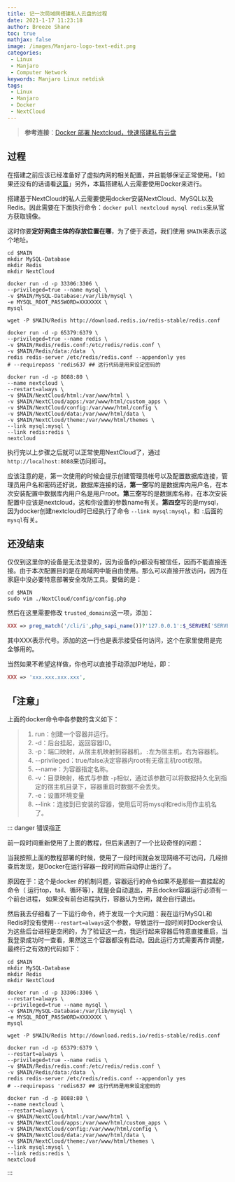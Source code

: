 ```yaml
---
title: 记一次局域网搭建私人云盘的过程
date: 2021-1-17 11:23:18
author: Breeze Shane
toc: true
mathjax: false
image: /images/Manjaro-logo-text-edit.png
categories: 
 - Linux
 - Manjaro
 - Computer Network
keywords: Manjaro Linux netdisk
tags:
 - Linux
 - Manjaro
 - Docker
 - NextCloud
---
```

>**参考连接**：[Docker 部署 Nextcloud，快速搭建私有云盘](https://www.wo66.cc/archives/docker%E9%83%A8%E7%BD%B2nextcloud%E5%BF%AB%E9%80%9F%E6%90%AD%E5%BB%BA%E7%A7%81%E6%9C%89%E4%BA%91%E7%9B%98)

## 过程

在搭建之前应该已经准备好了虚拟内网的相关配置，并且能够保证正常使用。「如果还没有的话请看[这篇](./ZeroTier-One安装与使用.md)」另外，本篇搭建私人云需要使用Docker来进行。

搭建基于NextCloud的私人云需要使用docker安装NextCloud、MySQL以及Redis。因此需要在下面执行命令：`docker pull nextcloud mysql redis`来从官方获取镜像。

这时你要**定好网盘主体的存放位置在哪**，为了便于表述，我们使用 `$MAIN`来表示这个地址。

```shell
cd $MAIN
mkdir MySQL-Database
mkdir Redis
mkdir NextCloud

docker run -d -p 33306:3306 \                                                                      
--privileged=true --name mysql \
-v $MAIN/MySQL-Database:/var/lib/mysql \
-e MYSQL_ROOT_PASSWORD=XXXXXXX \
mysql

wget -P $MAIN/Redis http://download.redis.io/redis-stable/redis.conf

docker run -d -p 65379:6379 \                                                                
--privileged=true --name redis \
-v $MAIN/Redis/redis.conf:/etc/redis/redis.conf \
-v $MAIN/Redis/data:/data  \                   
redis redis-server /etc/redis/redis.conf --appendonly yes
# --requirepass 'redis637 ## 这行代码是用来设定密码的

docker run -d -p 8088:80 \                                                                   
--name nextcloud \          
--restart=always \
-v $MAIN/NextCloud/html:/var/www/html \      
-v $MAIN/NextCloud/apps:/var/www/html/custom_apps \
-v $MAIN/NextCloud/config:/var/www/html/config \
-v $MAIN/NextCloud/data:/var/www/html/data \
-v $MAIN/NextCloud/theme:/var/www/html/themes \
--link mysql:mysql \
--link redis:redis \
nextcloud
```

执行完以上步骤之后就可以正常使用NextCloud了，通过 `http://localhost:8088`来访问即可。

应该注意的是，第一次使用的时候会提示创建管理员帐号以及配置数据库连接，管理员用户名和密码还好说，数据库连接的话，**第一空**写的是数据库内用户名，在本次安装配置中数据库内用户名是用户root。**第三空**写的是数据库名称，在本次安装配置中应该是nextcloud，这和你设置的参数name有关。**第四空**写的是mysql，因为docker创建nextcloud时已经执行了命令 `--link mysql:mysql`，和 `:`后面的 `mysql`有关。

## 还没结束

仅仅到这里你的设备是无法登录的，因为设备的ip都没有被信任，因而不能直接连接。由于本次配置目的是在局域网中能自由使用。那么可以直接开放访问，因为在家庭中没必要特意部署安全攻防工具。要做的是：

```shell
cd $MAIN
sudo vim ./NextCloud/config/config.php
```

然后在这里需要修改 `trusted_domains`这一项，添加：

```php
XXX => preg_match('/cli/i',php_sapi_name())?'127.0.0.1':$_SERVER['SERVER_NAME'],
```

其中XXX表示代号。添加的这一行也是表示接受任何访问，这个在家里使用是完全够用的。

当然如果不希望这样做，你也可以直接手动添加IP地址，即：

```php
XXX => 'xxx.xxx.xxx.xxx',
```

## 「注意」

上面的docker命令中各参数的含义如下：

> 1. run：创建一个容器并运行。
> 2. -d：后台挂起，返回容器ID。
> 3. -p：端口映射，从宿主机映射到容器机，`:`左为宿主机，右为容器机。
> 4. --privileged：true/false决定容器内root有无宿主机root权限。
> 5. --name：为容器指定名称。
> 6. -v：目录映射，格式与参数 `-p`相似，通过该参数可以将数据持久化到指定的宿主机目录下，容器重启时数据不会丢失。
> 7. -e：设置环境变量
> 8. --link：连接到已安装的容器，使用后可将mysql和redis用作主机名了。

::: danger 错误指正

前一段时间重新使用了上面的教程，但后来遇到了一个比较奇怪的问题：

当我按照上面的教程部署的时候，使用了一段时间就会发现网络不可访问，几经排查后发现，是Docker在运行容器一段时间后自动停止运行了。

原因在于：这个是docker 的机制问题，容器运行的命令如果不是那些一直挂起的命令（ 运行top，tail、循环等），就是会自动退出，并且docker容器运行必须有一个前台进程， 如果没有前台进程执行，容器认为空闲，就会自行退出。

然后我去仔细看了一下运行命令，终于发现一个大问题：我在运行MySQL和Redis时没有使用`--restart=always`这个参数，导致运行一段时间时Docker会认为这些后台进程是空闲的，为了验证这一点，我运行起来容器后特意直接重启，当我登录成功时一查看，果然这三个容器都没有启动。因此运行方式需要再作调整，最终行之有效的代码如下：

```shell
cd $MAIN
mkdir MySQL-Database
mkdir Redis
mkdir NextCloud

docker run -d -p 33306:3306 \
--restart=always \
--privileged=true --name mysql \
-v $MAIN/MySQL-Database:/var/lib/mysql \
-e MYSQL_ROOT_PASSWORD=XXXXXXX \
mysql

wget -P $MAIN/Redis http://download.redis.io/redis-stable/redis.conf

docker run -d -p 65379:6379 \
--restart=always \
--privileged=true --name redis \
-v $MAIN/Redis/redis.conf:/etc/redis/redis.conf \
-v $MAIN/Redis/data:/data  \                   
redis redis-server /etc/redis/redis.conf --appendonly yes
# --requirepass 'redis637 ## 这行代码是用来设定密码的

docker run -d -p 8088:80 \                                                                   
--name nextcloud \          
--restart=always \
-v $MAIN/NextCloud/html:/var/www/html \      
-v $MAIN/NextCloud/apps:/var/www/html/custom_apps \
-v $MAIN/NextCloud/config:/var/www/html/config \
-v $MAIN/NextCloud/data:/var/www/html/data \
-v $MAIN/NextCloud/theme:/var/www/html/themes \
--link mysql:mysql \
--link redis:redis \
nextcloud
```

:::
